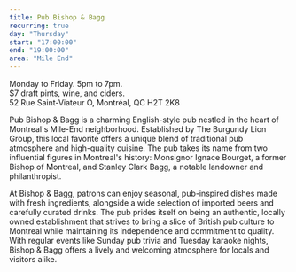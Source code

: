 ```yaml
---
title: Pub Bishop & Bagg
recurring: true
day: "Thursday"
start: "17:00:00"
end: "19:00:00"
area: "Mile End"
---
```


Monday to Friday. 5pm to 7pm.<br>$7 draft pints, wine, and ciders.<br>52 Rue Saint-Viateur O, Montréal, QC H2T 2K8

<!-- more -->

Pub Bishop & Bagg is a charming English-style pub nestled in the heart of Montreal's Mile-End neighborhood. Established by The Burgundy Lion Group, this local favorite offers a unique blend of traditional pub atmosphere and high-quality cuisine. The pub takes its name from two influential figures in Montreal's history: Monsignor Ignace Bourget, a former Bishop of Montreal, and Stanley Clark Bagg, a notable landowner and philanthropist.

At Bishop & Bagg, patrons can enjoy seasonal, pub-inspired dishes made with fresh ingredients, alongside a wide selection of imported beers and carefully curated drinks. The pub prides itself on being an authentic, locally owned establishment that strives to bring a slice of British pub culture to Montreal while maintaining its independence and commitment to quality. With regular events like Sunday pub trivia and Tuesday karaoke nights, Bishop & Bagg offers a lively and welcoming atmosphere for locals and visitors alike.
